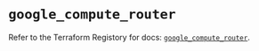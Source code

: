 # `google_compute_router`

Refer to the Terraform Registory for docs: [`google_compute_router`](https://registry.terraform.io/providers/hashicorp/google/4.73.1/docs/resources/compute_router).
